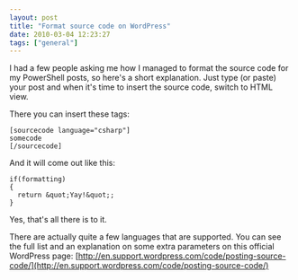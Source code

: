 ```yaml
---
layout: post
title: "Format source code on WordPress"
date: 2010-03-04 12:23:27
tags: ["general"]
---
```

I had a few people asking me how I managed to format the source code for my PowerShell posts, so here's a short explanation. Just type (or paste) your post and when it's time to insert the source code, switch to HTML view.

There you can insert these tags:
```
[sourcecode language="csharp"]
somecode
[/sourcecode]
```

And it will come out like this:

```
if(formatting)
{
  return &quot;Yay!&quot;;
}
```

Yes, that's all there is to it.

There are actually quite a few languages that are supported. You can see the full list and an explanation on some extra parameters on this official WordPress page: [http://en.support.wordpress.com/code/posting-source-code/](http://en.support.wordpress.com/code/posting-source-code/)
